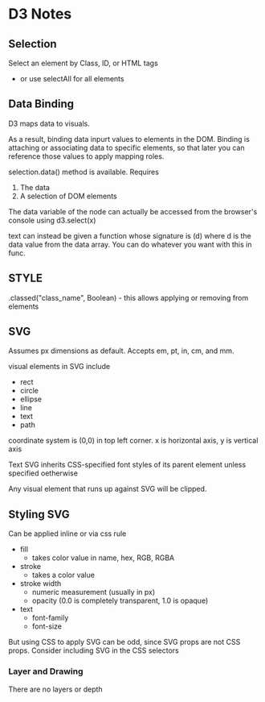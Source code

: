 # D3 Notes

## Selection

Select an element by Class, ID, or HTML tags
  - or use selectAll for all elements

## Data Binding

D3 maps data to visuals.

As a result, binding data inpurt values to elements in the DOM. Binding is attaching or associating data to specific elements, so that later you can reference those values to apply mapping roles.

selection.data() method is available. Requires
  1. The data
  2. A selection of DOM elements

The data variable of the node can actually be accessed from the browser's console using d3.select(x)

text can instead be given a function whose signature is (d) where d is the data value from the data array. You can do whatever you want with this in func.

## STYLE

.classed("class_name", Boolean) - this allows applying or removing from elements

## SVG

Assumes px dimensions as default. Accepts em, pt, in, cm, and mm.

visual elements in SVG include
  - rect
  - circle
  - ellipse
  - line
  - text
  - path

coordinate system is (0,0) in top left corner. x is horizontal axis, y is vertical axis

Text SVG inherits CSS-specified font styles of its parent element unless specified oetherwise

Any visual element that runs up against SVG will be clipped.

## Styling SVG

Can be applied inline or via css rule

* fill
  - takes color value in name, hex, RGB, RGBA
* stroke
  - takes a color value
* stroke width
  - numeric measurement (usually in px)
  - opacity (0.0 is completely transparent, 1.0 is opaque)
* text
  - font-family
  - font-size

But using CSS to apply SVG can be odd, since SVG props are not CSS props. Consider including SVG in the CSS selectors

### Layer and Drawing

There are no layers or depth
